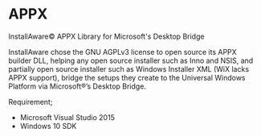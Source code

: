 # APPX
InstallAware© APPX Library for Microsoft's Desktop Bridge

InstallAware chose the GNU AGPLv3 license to open source its APPX builder DLL, helping any open source installer such as Inno and NSIS, and partially open source installer such as Windows Installer XML (WiX lacks APPX support), bridge the setups they create to the Universal Windows Platform via Microsoft®’s Desktop Bridge.

Requirement;
- Microsoft Visual Studio 2015
- Windows 10 SDK
